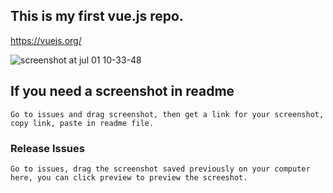 ## This is my first vue.js repo.

<a>https://vuejs.org/</a>

![screenshot at jul 01 10-33-48](https://user-images.githubusercontent.com/20154419/27760533-e743637c-5e49-11e7-8fc6-11c529305887.png) 

## If you need a screenshot in readme
```
Go to issues and drag screenshot, then get a link for your screenshot, copy link, paste in readme file.
```

### Release Issues
```
Go to issues, drag the screenshot saved previously on your computer here, you can click preview to preview the screeshot.
```



